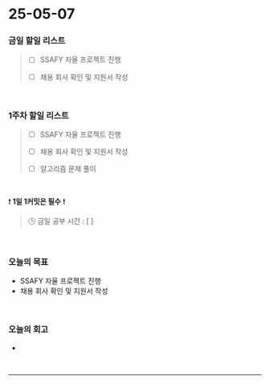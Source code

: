 # 25-05-07

### 금일 할일 리스트
> - [ ] SSAFY 자율 프로젝트 진행 
>
> - [ ] 채용 회사 확인 및 지원서 작성

<br/>

### 1주차 할일 리스트

> - [ ] SSAFY 자율 프로젝트 진행
>
> - [ ] 채용 회사 확인 및 지원서 작성
>
> - [ ] 알고리즘 문제 풀이

<br/>

❗ **1일 1커밋은 필수** ❗

> 🕒 금일 공부 시간 : [  ]

<br/>

### 오늘의 목표
- SSAFY 자율 프로젝트 진행
- 채용 회사 확인 및 지원서 작성

<br>

### 오늘의 회고
- 


<br/>

---
